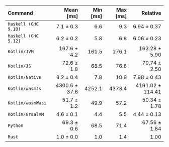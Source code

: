 | Command | Mean [ms] | Min [ms] | Max [ms] | Relative |
|:---|---:|---:|---:|---:|
| `Haskell (GHC 9.10)` | 7.1 ± 0.3 | 6.6 | 9.3 | 6.94 ± 0.37 |
| `Haskell (GHC 9.12)` | 6.2 ± 0.2 | 5.8 | 6.8 | 6.06 ± 0.23 |
| `Kotlin/JVM` | 167.6 ± 4.2 | 161.5 | 176.1 | 163.28 ± 5.90 |
| `Kotlin/JS` | 72.6 ± 1.8 | 68.5 | 76.6 | 70.74 ± 2.50 |
| `Kotlin/Native` | 8.2 ± 0.4 | 7.8 | 10.9 | 7.98 ± 0.43 |
| `Kotlin/wasmJs` | 4300.6 ± 37.6 | 4252.1 | 4373.4 | 4191.02 ± 114.41 |
| `Kotlin/wasmWasi` | 51.7 ± 1.2 | 49.9 | 57.2 | 50.34 ± 1.78 |
| `Kotlin/GraalVM` | 4.6 ± 0.1 | 4.4 | 5.5 | 4.44 ± 0.13 |
| `Python` | 69.3 ± 0.6 | 68.5 | 71.4 | 67.56 ± 1.84 |
| `Rust` | 1.0 ± 0.0 | 1.0 | 1.4 | 1.00 |
